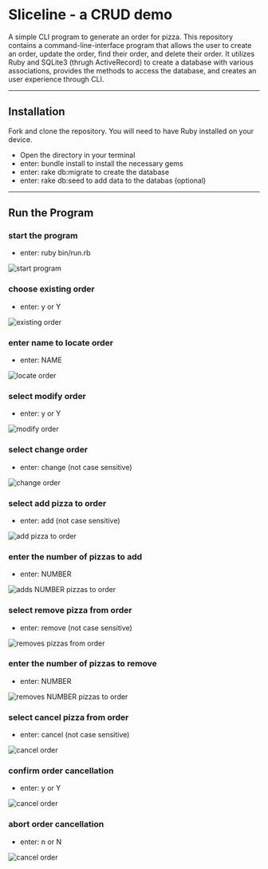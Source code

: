 Sliceline - a CRUD demo
========================

A simple CLI program to generate an order for pizza. This repository contains a command-line-interface program that allows the user to create an order, update the order, find their order, and delete their order. It utilizes Ruby and SQLite3 (thrugh ActiveRecord) to create a database with various associations, provides the methods to access the database, and creates an user experience through CLI.

---

## Installation

Fork and clone the repository. You will need to have Ruby installed on your device.

- Open the directory in your terminal
- enter: bundle install to install the necessary gems
- enter: rake db:migrate to create the database
- enter: rake db:seed to add data to the databas (optional)

---

## Run the Program

### start the program

- enter: ruby bin/run.rb

![start program](https://github.com/lfriedrichs/ruby-project-guidelines-seattle-web-012720/blob/master/images/Program_start_up.png)

### choose existing order

- enter: y or Y

![existing order](https://github.com/lfriedrichs/ruby-project-guidelines-seattle-web-012720/blob/master/images/User_chooses_existing_order_asks_for_name.png)

### enter name to locate order

- enter: NAME

![locate order](https://github.com/lfriedrichs/ruby-project-guidelines-seattle-web-012720/blob/master/images/Greets_user_looks_up_and_displays_order_asks_to_modify.png)

### select modify order

- enter: y or Y

![modify order](https://github.com/lfriedrichs/ruby-project-guidelines-seattle-web-012720/blob/master/images/User_selects_modify_order.png)


### select change order

- enter: change (not case sensitive)

![change order](https://github.com/lfriedrichs/ruby-project-guidelines-seattle-web-012720/blob/master/images/User_selects_chagne_order.png)

### select add pizza to order

- enter: add (not case sensitive)

![add pizza to order](https://github.com/lfriedrichs/ruby-project-guidelines-seattle-web-012720/blob/master/images/User_selects_add_to_order.png)

### enter the number of pizzas to add

- enter: NUMBER

![adds NUMBER pizzas to order](https://github.com/lfriedrichs/ruby-project-guidelines-seattle-web-012720/blob/master/images/User_enters_the_number_of_pizzas_to_add_displays_current_order_prompts_other_changes.png)

### select remove pizza from order

- enter: remove (not case sensitive)

![removes pizzas from order](https://github.com/lfriedrichs/ruby-project-guidelines-seattle-web-012720/blob/master/images/User_selects_remove_pizza.png)

### enter the number of pizzas to remove

- enter: NUMBER

![removes NUMBER pizzas to order](https://github.com/lfriedrichs/ruby-project-guidelines-seattle-web-012720/blob/master/images/User_enters_the_number_of_pizzas_to_remove.png)

### select cancel pizza from order

- enter: cancel (not case sensitive)

![cancel order](https://github.com/lfriedrichs/ruby-project-guidelines-seattle-web-012720/blob/master/images/User_selects_cancel_order.png)

### confirm order cancellation

- enter: y or Y

![cancel order](https://github.com/lfriedrichs/ruby-project-guidelines-seattle-web-012720/blob/master/images/User_confirms_cancel_order_command.png)

### abort order cancellation

- enter: n or N

![cancel order](https://github.com/lfriedrichs/ruby-project-guidelines-seattle-web-012720/blob/master/images/User_aborts_order_cancellation.png)

